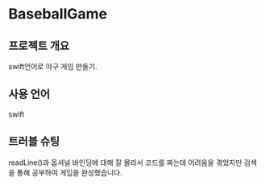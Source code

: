 # BaseballGame

## 프로젝트 개요
swift언어로 야구 게임 만들기.

## 사용 언어
swift

## 트러블 슈팅
readLine()과 옵셔널 바인딩에 대해 잘 몰라서 코드를 짜는데 어려움을 겪었지만 검색을 통해 공부하여 게임을 완성했습니다.

